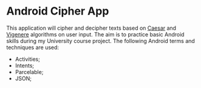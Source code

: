 # Android Cipher App

This application will cipher and decipher texts based on [Caesar](https://en.wikipedia.org/wiki/Caesar_cipher) and [Vigenere](https://en.wikipedia.org/wiki/Vigen%C3%A8re_cipher) algorithms on user input. The aim is to practice basic Android skills during my University course project. The following Android terms and techniques are used:

  * Activities;
  * Intents;
  * Parcelable;
  * JSON;
  
